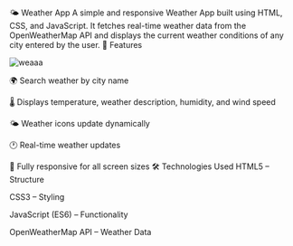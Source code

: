 🌤️ Weather App
A simple and responsive Weather App built using HTML, CSS, and JavaScript. It fetches real-time weather data from the OpenWeatherMap API and displays the current weather conditions of any city entered by the user.
🚀 Features

![weaaa](https://github.com/user-attachments/assets/d9567e36-787a-487b-95fd-af4461cecad9)

🌍 Search weather by city name

🌡️ Displays temperature, weather description, humidity, and wind speed

🌤️ Weather icons update dynamically

🕐 Real-time weather updates

📱 Fully responsive for all screen sizes
🛠️ Technologies Used
HTML5 – Structure

CSS3 – Styling

JavaScript (ES6) – Functionality

OpenWeatherMap API – Weather Data
